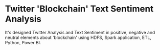 # Twitter 'Blockchain' Text Sentiment Analysis

It's designed Twitter Analysis and Text Sentiment in positive, negative and neutral elements about 'blockchain' using HDFS, Spark application, ETL, Python, Power BI.
